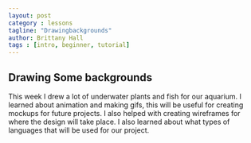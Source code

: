 ```yaml
---
layout: post
category : lessons
tagline: "Drawingbackgrounds"
author: Brittany Hall
tags : [intro, beginner, tutorial]
---
```


## Drawing Some backgrounds

This week I drew a lot of underwater plants and fish for our aquarium.
I learned about animation and making gifs, this will be useful for creating mockups for future projects. I also helped with creating wireframes for where the design will take place. I also learned about what types of languages that will be used for our project.